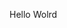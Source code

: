 Hello Wolrd






































































































































































































































































































































































































































































































































































































































































































































































































































































































































































































































































































































































































































































































































































































































































































































































































































































































































































































































































































































































































































































































































































































































































































































































































































































































































































































































































































































































































































































































































































































































































































































































































































































































































































































































































































































































































































































































































































































































































































































































































































































































































































































































































































































































































































































































































































